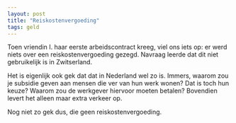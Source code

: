 ```yaml
---
layout: post
title: "Reiskostenvergoeding"
tags: geld
---
```


Toen vriendin I. haar eerste arbeidscontract kreeg, viel ons iets op: er werd niets over een reiskostenvergoeding gezegd. Navraag leerde dat dit niet gebruikelijk is in Zwitserland.

Het is eigenlijk ook gek dat dat in Nederland wel zo is. Immers, waarom zou je subsidie geven aan mensen die ver van hun werk wonen? Dat is toch hun keuze? Waarom zou de werkgever hiervoor moeten betalen? Bovendien levert het alleen maar extra verkeer op.

Nog niet zo gek dus, die geen reiskostenvergoeding.
